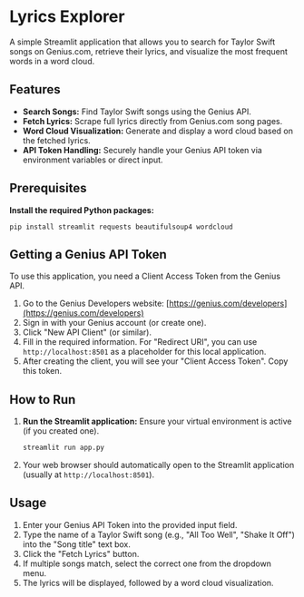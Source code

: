 #  Lyrics Explorer

A simple Streamlit application that allows you to search for Taylor Swift songs on Genius.com, retrieve their lyrics, and visualize the most frequent words in a word cloud.

## Features

  * **Search Songs:** Find Taylor Swift songs using the Genius API.
  * **Fetch Lyrics:** Scrape full lyrics directly from Genius.com song pages.
  * **Word Cloud Visualization:** Generate and display a word cloud based on the fetched lyrics.
  * **API Token Handling:** Securely handle your Genius API token via environment variables or direct input.

## Prerequisites

**Install the required Python packages:**

    
    pip install streamlit requests beautifulsoup4 wordcloud
    

## Getting a Genius API Token

To use this application, you need a Client Access Token from the Genius API.

1.  Go to the Genius Developers website: [https://genius.com/developers](https://genius.com/developers)
2.  Sign in with your Genius account (or create one).
3.  Click "New API Client" (or similar).
4.  Fill in the required information. For "Redirect URI", you can use `http://localhost:8501` as a placeholder for this local application.
5.  After creating the client, you will see your "Client Access Token". Copy this token.

## How to Run


1.  **Run the Streamlit application:**
    Ensure your virtual environment is active (if you created one).

    ```bash
    streamlit run app.py
    ```

3.  Your web browser should automatically open to the Streamlit application (usually at `http://localhost:8501`).

## Usage

1.  Enter your Genius API Token into the provided input field.
2.  Type the name of a Taylor Swift song (e.g., "All Too Well", "Shake It Off") into the "Song title" text box.
3.  Click the "Fetch Lyrics" button.
4.  If multiple songs match, select the correct one from the dropdown menu.
5.  The lyrics will be displayed, followed by a word cloud visualization.
